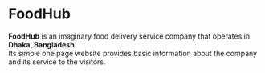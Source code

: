 # FoodHub
<b>FoodHub</b> is an imaginary food delivery service company that operates in <b>Dhaka, Bangladesh</b>.<br>
Its simple one page website provides basic information about the company and its service to the visitors.
